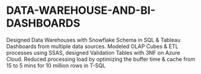 # DATA-WAREHOUSE-AND-BI-DASHBOARDS
Designed Data Warehouses with Snowflake Schema in SQL & Tableau Dashboards from multiple data sources. Modeled OLAP Cubes & ETL processes using SSAS, designed Validation Tables with 3NF on Azure Cloud. Reduced processing load by optimizing the buffer time & cache from 15 to 5 mins for 10 million rows in T-SQL
